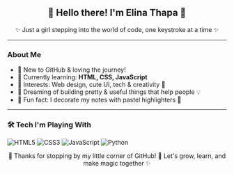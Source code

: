 <h2 align="center">🌸 Hello there! I'm Elina Thapa 🌸</h2>

<p align="center">
✨ Just a girl stepping into the world of code, one keystroke at a time ✨
</p>

---

###  About Me
- 🧁 New to GitHub & loving the journey!
- 🌷 Currently learning: **HTML, CSS, JavaScript**
- 🎀 Interests: Web design, cute UI, tech & creativity 🌸
- 🌈 Dreaming of building pretty & useful things that help people 💡
- 🐣 Fun fact: I decorate my notes with pastel highlighters 🎨

---

### 🛠️ Tech I'm Playing With
![HTML5](https://img.shields.io/badge/HTML5-ffa7c4?style=for-the-badge&logo=html5&logoColor=white)
![CSS3](https://img.shields.io/badge/CSS3-b5d0ff?style=for-the-badge&logo=css3&logoColor=white)
![JavaScript](https://img.shields.io/badge/JavaScript-fff5ba?style=for-the-badge&logo=javascript&logoColor=black)
![Python](https://img.shields.io/badge/Python-c7f5d9?style=for-the-badge&logo=python&logoColor=3776AB)


<p align="center">
🫧 Thanks for stopping by my little corner of GitHub! 🫧  
Let's grow, learn, and make magic together ✨
</p>
